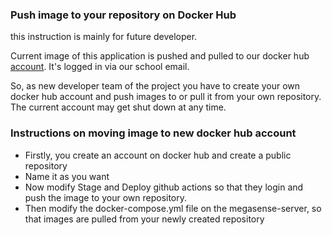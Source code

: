 ### Push image to your repository on Docker Hub

this instruction is mainly for future developer.

Current image of this application is pushed and pulled to our docker hub [account](https://hub.docker.com/repository/docker/ohjelmistotuotantoprojekti/food-waste-optimization/general). It's logged in via our school email.

So, as new developer team of the project you have to create your own docker hub account and push images to or
pull it from your own repository. The current account may get shut down at any time.

### Instructions on moving image to new docker hub account

- Firstly, you create an account on docker hub and create a public repository
- Name it as you want
- Now modify Stage and Deploy github actions so that they login and push the image
to your own repository.
- Then modify the docker-compose.yml file on the megasense-server, so that images are pulled from
your newly created repository